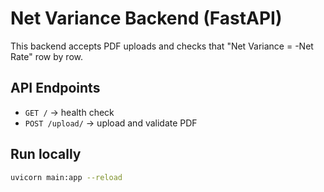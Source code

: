 # Net Variance Backend (FastAPI)

This backend accepts PDF uploads and checks that "Net Variance = -Net Rate" row by row.

## API Endpoints

- `GET /` → health check
- `POST /upload/` → upload and validate PDF

## Run locally

```bash
uvicorn main:app --reload
